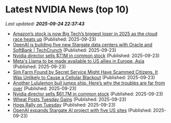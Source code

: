 # Latest NVIDIA News (top 10)
_Last updated: **2025-09-24 22:37:43**_

- [Amazon’s stock is now Big Tech’s biggest loser in 2025 as the cloud race heats up](https://biztoc.com/x/7b4c8b1ff02a979b) (Published: 2025-09-23)
- [OpenAI is building five new Stargate data centers with Oracle and SoftBank | TechCrunch](https://techcrunch.com/2025/09/23/openai-is-building-five-new-stargate-data-centers-with-oracle-and-softbank/) (Published: 2025-09-23)
- [Nvidia director sells $7.1M in common stock](https://thefly.com/permalinks/entry.php/id4202133/NVDA-Nvidia-director-sells-M-in-common-stock) (Published: 2025-09-23)
- [Meta's Llama to be made available to US allies in Europe, Asia](https://biztoc.com/x/e91d62861344d7ed) (Published: 2025-09-23)
- [Sim Farm Found by Secret Service Might Have Scammed Citizens. It Was Unlikely to Cause a Cellular Blackout](https://biztoc.com/x/20f39d09b2335cc0) (Published: 2025-09-23)
- [Another Lululemon bull jumps ship. Here’s why the troubles are far from over](https://biztoc.com/x/c3b07115542cba5e) (Published: 2025-09-23)
- [Nvidia director sells $61.7M in common stock](https://thefly.com/permalinks/entry.php/id4202132/NVDA-Nvidia-director-sells-M-in-common-stock) (Published: 2025-09-23)
- [Wheat Posts Tuesday Gains](https://biztoc.com/x/c4046030d2764d3b) (Published: 2025-09-23)
- [Hogs Rally on Tuesday](https://biztoc.com/x/a6f1669a764d63a6) (Published: 2025-09-23)
- [OpenAI expands Stargate AI project with five US sites](https://biztoc.com/x/f3a22e4d8951b39b) (Published: 2025-09-23)
